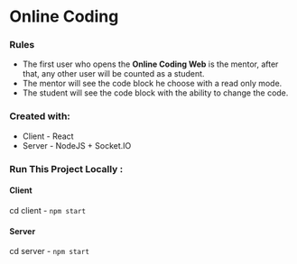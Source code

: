 # Online Coding

### Rules
* The first user who opens the **Online Coding Web** is the mentor, after that, any other user will be counted as a student.
* The mentor will see the code block he choose with a read only mode.
* The student will see the code block with the ability to change the code.


### Created with:
* Client - React
* Server - NodeJS + Socket.IO

### Run This Project Locally :
#### Client
cd client - `npm start`
#### Server
cd server - `npm start`
